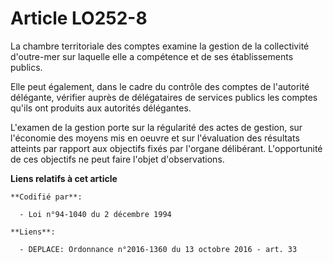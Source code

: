 # Article LO252-8

La chambre territoriale des comptes examine la gestion de la collectivité d'outre-mer sur laquelle elle a compétence et de
ses établissements publics.

Elle peut également, dans le cadre du contrôle des comptes de l'autorité délégante, vérifier auprès de délégataires de
services publics les comptes qu'ils ont produits aux autorités délégantes.

L'examen de la gestion porte sur la régularité des actes de gestion, sur l'économie des moyens mis en oeuvre et sur
l'évaluation des résultats atteints par rapport aux objectifs fixés par l'organe délibérant. L'opportunité de ces objectifs
ne peut faire l'objet d'observations.

**Liens relatifs à cet article**

	**Codifié par**:

	  - Loi n°94-1040 du 2 décembre 1994

	**Liens**:

	  - DEPLACE: Ordonnance n°2016-1360 du 13 octobre 2016 - art. 33
